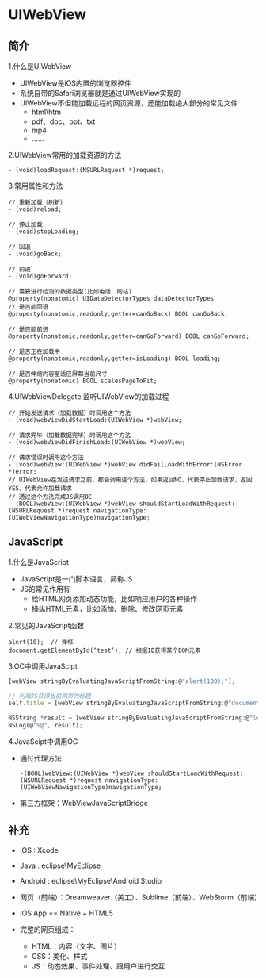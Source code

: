 # UIWebView## 简介1.什么是UIWebView- UIWebView是iOS内置的浏览器控件- 系统自带的Safari浏览器就是通过UIWebView实现的- UIWebView不但能加载远程的网页资源，还能加载绝大部分的常见文件	- html\htm	- pdf、doc、ppt、txt	- mp4	- ......2.UIWebView常用的加载资源的方法	- (void)loadRequest:(NSURLRequest *)request;3.常用属性和方法```objc// 重新加载（刷新）- (void)reload;// 停止加载- (void)stopLoading;// 回退- (void)goBack;// 前进- (void)goForward;// 需要进行检测的数据类型(比如电话，网站)@property(nonatomic) UIDataDetectorTypes dataDetectorTypes// 是否能回退@property(nonatomic,readonly,getter=canGoBack) BOOL canGoBack;// 是否能前进@property(nonatomic,readonly,getter=canGoForward) BOOL canGoForward;// 是否正在加载中@property(nonatomic,readonly,getter=isLoading) BOOL loading;// 是否伸缩内容至适应屏幕当前尺寸@property(nonatomic) BOOL scalesPageToFit;```4.UIWebViewDelegate 监听UIWebView的加载过程```objc// 开始发送请求（加载数据）时调用这个方法- (void)webViewDidStartLoad:(UIWebView *)webView;// 请求完毕（加载数据完毕）时调用这个方法- (void)webViewDidFinishLoad:(UIWebView *)webView;// 请求错误时调用这个方法- (void)webView:(UIWebView *)webView didFailLoadWithError:(NSError *)error;// UIWebView在发送请求之前，都会调用这个方法，如果返回NO，代表停止加载请求，返回YES，代表允许加载请求// 通过这个方法完成JS调用OC- (BOOL)webView:(UIWebView *)webView shouldStartLoadWithRequest:(NSURLRequest *)request navigationType:(UIWebViewNavigationType)navigationType;```## JavaScript1.什么是JavaScript- JavaScript是一门脚本语言，简称JS- JS的常见作用有	- 给HTML网页添加动态功能，比如响应用户的各种操作	- 操纵HTML元素，比如添加、删除、修改网页元素2.常见的JavaScript函数	alert(10);  // 弹框	document.getElementById(‘test’); // 根据ID获得某个DOM元素3.OC中调用JavaScipt```js[webView stringByEvaluatingJavaScriptFromString:@"alert(100);"];    // 利用JS获得当前网页的标题self.title = [webView stringByEvaluatingJavaScriptFromString:@"document.title;"];    NSString *result = [webView stringByEvaluatingJavaScriptFromString:@"login();"];NSLog(@"%@", result);```4.JavaScipt中调用OC- 通过代理方法	```objc	-(BOOL)webView:(UIWebView *)webView shouldStartLoadWithRequest:(NSURLRequest *)request navigationType:(UIWebViewNavigationType)navigationType;	```- 第三方框架：WebViewJavaScriptBridge	## 补充- iOS : Xcode- Java : eclipse\MyEclipse- Android : eclipse\MyEclipse\Android Studio- 网页（前端）：Dreamweaver（美工）、Sublime（前端）、WebStorm（前端） - iOS App == Native + HTML5 - 完整的网页组成：	- HTML：内容（文字、图片） 	- CSS：美化、样式 	- JS：动态效果、事件处理、跟用户进行交互